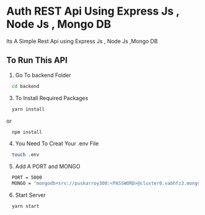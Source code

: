 
# Auth REST Api Using Express Js , Node Js , Mongo DB

Its A Simple Rest Api using Express Js , Node Js ,Mongo DB





## To Run This API

1. Go To backend Folder 
```bash
  cd backend
```


3. To Install Required Packages
```bash
  yarn install
```
or
```bash
  npm install
```

4. You Need To Creat Your .env File
```bash
  touch .env
```
5. Add A PORT and MONGO
```bash
  PORT = 5000
  MONGO = "mongodb+srv://puskarroy300:<PASSWORD>@cluster0.vabhfz3.mongodb.net/?retryWrites=true&w=majority"
```
6. Start Server
```bash
  yarn start
```

